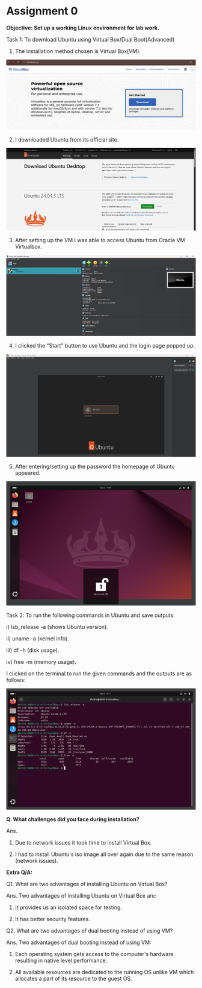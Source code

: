 # Assignment 0
**Objective: Set up a working Linux environment for lab work.**

Task 1: To download Ubuntu using Virtual Box/Dual Boot(Advanced)

1. The installation method chosen is Virtual Box(VM).

![alt text](image-10.png)

2. I downloaded Ubuntu from its official site.

![alt text](image-6.png)

3. After setting up the VM I was able to access Ubuntu from Oracle VM Virtualbox.

![alt text](image-5.png)

4. I clicked the "Start" button to use Ubuntu and the login page popped up.

![alt text](image-7.png)

5. After entering/setting up the password the homepage of Ubuntu appeared.

![alt text](image-8.png)

Task 2: To run the following commands in Ubuntu and save outputs:

i) lsb_release -a (shows Ubuntu version).

ii) uname -a (kernel info).

iii) df -h (disk usage).

iv) free -m (memory usage).

I clicked on the terminal to run the given commands and the outputs are as follows:

![alt text](image-9.png)

**Q. What challenges did you face during installation?**

Ans.
1. Due to network issues it took time to install Virtual Box.

2. I had to install Ubuntu's iso image all over again due to the same reason (network issues).

**Extra Q/A:**

Q1. What are two advantages of installing Ubuntu on Virtual Box?

Ans. Two advantages of installing Ubuntu on Virtual Box are:

1. It provides us an isolated space for testing.

2. It has better security features.

Q2. What are two advantages of dual booting instead of using VM?

Ans. Two advantages of dual booting instead of using VM:

1. Each operating system gets access to the computer's hardware resulting in native level performance.

2. All available resources are dedicated to the running OS unlike VM which allocates a part of its resource to the guest OS.